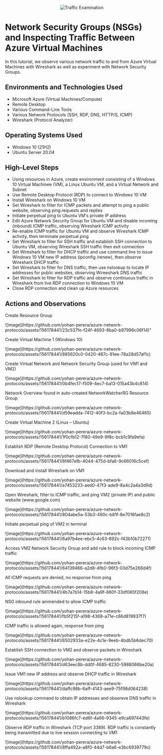 <p align="center">
<img src="https://i.imgur.com/Ua7udoS.png" alt="Traffic Examination"/>
</p>

<h1>Network Security Groups (NSGs) and Inspecting Traffic Between Azure Virtual Machines</h1>
In this tutorial, we observe various network traffic to and from Azure Virtual Machines with Wireshark as well as experiment with Network Security Groups. <br />

<h2>Environments and Technologies Used</h2>

- Microsoft Azure (Virtual Machines/Compute)
- Remote Desktop
- Various Command-Line Tools
- Various Network Protocols (SSH, RDP, DNS, HTTP/S, ICMP)
- Wireshark (Protocol Analyzer)

<h2>Operating Systems Used </h2>

- Windows 10 (21H2)
- Ubuntu Server 20.04

<h2>High-Level Steps</h2>

- Using resources in Azure, create environment consisting of a Windows 10 Virtual Machinee (VM), a Linux Ubuntu VM, and a Virtual Network and Subnet
- Use Remote Desktop Protocol (RDP) to connect to Windows 10 VM
- Install Wireshark on Windows 10 VM
- Set Wireshark to filter for ICMP packets and attempt to ping a public website, observing ping requests and replies
- Initiate perpetual ping to Ubuntu VM's private IP address
- Edit Azure Network Security Group for Ubuntu VM and disable incoming (inbound) ICMP traffic, observing Wireshark ICMP activity
- Re-enable ICMP traffic for Ubuntu VM and observe Wireshark ICMP activity, then terminate perpetual ping
- Set Wireshark to filter for SSH traffic and establish SSH connection to Ubuntu VM, observing Wireshark SSH traffic then exit connection
- Set Wireshark to filter for DHCP traffic and use command line to issue Windows 10 VM new IP address (ipconfig /renew), then observe Wireshark DHCP traffic
- Set Wireshark to filter for DNS traffic, then use nslookup to locate IP addresses for public websites, observing Wireeshark DNS traffic
- Set Wireshark to filter for RDP traffic and observe continuous traffic in Wireshark from live RDP connection to Windows 10 VM
- Close RDP connection and clean up Azure resources

<h2>Actions and Observations</h2>

<p>
Create Resource Group
</p>
![image](https://github.com/yohan-perera/azure-network-protocols/assets/156178441/23c537fe-f24f-4693-8ba0-b97996c06f14)"
<br />

<p>
Create Virtual Machine 1 (Windows 10)
</p>
![image](https://github.com/yohan-perera/azure-network-protocols/assets/156178441/885620c0-0420-487c-91ee-78a28d57af1c)
<br />

<p>
Create Virtual Network and Network Security Group (used for VM1 and VM2)
</p>
![image](https://github.com/yohan-perera/azure-network-protocols/assets/156178441/0b4fec17-f509-4ec7-ba13-015a43b4c814)
<br />

<p>
Network Overview found in auto-created NetworkWatcherRG Resource Group
</p>
![image](https://github.com/yohan-perera/azure-network-protocols/assets/156178441/d59eadda-7412-40f3-bc2a-fa03b8e46465)
<br />

<p>
Create Virtual Machine 2 (Linux – Ubuntu)
</p>
![image](https://github.com/yohan-perera/azure-network-protocols/assets/156178441/1f0cfb12-7f80-49e9-9f8c-bcb1c9fa9efa)
<br />

<p>
Establish RDP (Remote Desktop Protocol) Connection to VM1
</p>
![image](https://github.com/yohan-perera/azure-network-protocols/assets/156178441/6f467afb-4044-475d-bfa6-9c66016c5cef)
<br />

<p>
Download and install Wireshark on VM1
</p>
![image](https://github.com/yohan-perera/azure-network-protocols/assets/156178441/a7453233-aed0-47f3-ade9-8a4c2a4a3d9d)
<br />

<p>
Open Wireshark, filter to ICMP traffic, and ping VM2 (private IP) and public website (www.google.com)
</p>
![image](https://github.com/yohan-perera/azure-network-protocols/assets/156178441/804abe5a-53b3-490c-b81f-8e7016fae8c2)
<br />

<p>
Initiate perpetual ping of VM2 in terminal
</p>
![image](https://github.com/yohan-perera/azure-network-protocols/assets/156178441/6a97b4ee-ebc5-4c63-892c-f43b10b72271)
<br />

<p>
Access VM2 Network Security Group and add rule to block incoming ICMP traffic
</p>
![image](https://github.com/yohan-perera/azure-network-protocols/assets/156178441/64139466-a2d8-4fb0-96f3-03d75e266d4f)
<br />

<p>
All ICMP requests are denied, no response from ping
</p>
![image](https://github.com/yohan-perera/azure-network-protocols/assets/156178441/4b7a7b14-15b8-4a9f-860f-33df065f208e)
<br />

<p>
NSG inbound rule ammended to allow ICMP traffic
</p>
![image](https://github.com/yohan-perera/azure-network-protocols/assets/156178441/fb5f215f-a198-4368-a71e-c66d819937f7)
<br />

<p>
ICMP traffic is allowed again, response from ping
</p>
![image](https://github.com/yohan-perera/azure-network-protocols/assets/156178441/6502933a-e22e-4c1e-9eeb-4bdb5b6dec70)
<br />

<p>
Establish SSH connection to VM2 and observe packets in Wireshark
</p>
![image](https://github.com/yohan-perera/azure-network-protocols/assets/156178441/d63eec8b-dd0f-4685-8230-5988066be20a)
<br />

<p>
Issue VM1 new IP  address and observe DHCP traffic in Wireshark
</p>
![image](https://github.com/yohan-perera/azure-network-protocols/assets/156178441/daffc98b-6aff-4143-aee9-75f98d064238)
<br />

<p>
Use nslookup command to obtain IP addresses and obsereve DNS traffic in Wireshark
</p>
![image](https://github.com/yohan-perera/azure-network-protocols/assets/156178441/b1086fc7-ed6f-4a66-9345-e9ca697443fe)
<br />

<p>
Observe RDP traffic in Wireshark (TCP port 3389). RDP traffic is constantly being transmitted due to live session connecting to VM1
</p>
![image](https://github.com/yohan-perera/azure-network-protocols/assets/156178441/8ffa492a-a8f0-44d7-b6a6-e3bc6939779c)
<br />
